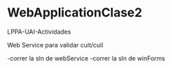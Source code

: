 # WebApplicationClase2
LPPA-UAI-Actividades

Web Service para validar cuit/cuil


-correr la sln de webService
-correr la sln de winForms
